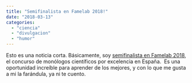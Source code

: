 ```yaml
---
title: "Semifinalista en Famelab 2018!"
date: "2018-03-13"
categories: 
  - "ciencia"
  - "divulgacion"
  - "humor"
---
```


Esto es una noticia corta. Básicamente, soy [semifinalista en Famelab 2018](https://canal.ugr.es/noticia/investigadores-ugr-famelab-espana-2018/), el concurso de monólogos científicos por excelencia en España.  Es una oportunidad increíble para aprender de los mejores, y con lo que me gusta a mi la farándula, ya ni te cuento.
